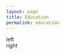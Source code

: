 ```yaml
---
layout: page
title: Education
permalink: education
---
```


<div class="container w-full md:max-w-4xl mx-auto">
  <div class="flex flex-wrap text-sm">
    <div class="w-full sm:w-1/2 py-3 px-2">
      <div class="bg-white border shadow-md p-3 h-full ">
        left
      </div> <!-- bg-white -->
    </div> <!-- w-full -->
    <div class="w-full sm:w-1/2 py-3 px-2">
      <div class="bg-white border shadow-md p-3 h-full">
        right
      </div> <!-- bg-white -->
    </div> <!-- w-full -->
  </div> <!-- flex -->
</div> <!-- container -->
